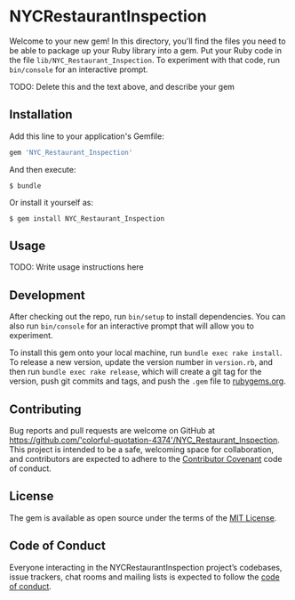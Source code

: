 # NYCRestaurantInspection

Welcome to your new gem! In this directory, you'll find the files you need to be able to package up your Ruby library into a gem. Put your Ruby code in the file `lib/NYC_Restaurant_Inspection`. To experiment with that code, run `bin/console` for an interactive prompt.

TODO: Delete this and the text above, and describe your gem

## Installation

Add this line to your application's Gemfile:

```ruby
gem 'NYC_Restaurant_Inspection'
```

And then execute:

    $ bundle

Or install it yourself as:

    $ gem install NYC_Restaurant_Inspection

## Usage

TODO: Write usage instructions here

## Development

After checking out the repo, run `bin/setup` to install dependencies. You can also run `bin/console` for an interactive prompt that will allow you to experiment.

To install this gem onto your local machine, run `bundle exec rake install`. To release a new version, update the version number in `version.rb`, and then run `bundle exec rake release`, which will create a git tag for the version, push git commits and tags, and push the `.gem` file to [rubygems.org](https://rubygems.org).

## Contributing

Bug reports and pull requests are welcome on GitHub at https://github.com/'colorful-quotation-4374'/NYC_Restaurant_Inspection. This project is intended to be a safe, welcoming space for collaboration, and contributors are expected to adhere to the [Contributor Covenant](http://contributor-covenant.org) code of conduct.

## License

The gem is available as open source under the terms of the [MIT License](https://opensource.org/licenses/MIT).

## Code of Conduct

Everyone interacting in the NYCRestaurantInspection project’s codebases, issue trackers, chat rooms and mailing lists is expected to follow the [code of conduct](https://github.com/'colorful-quotation-4374'/NYC_Restaurant_Inspection/blob/master/CODE_OF_CONDUCT.md).

